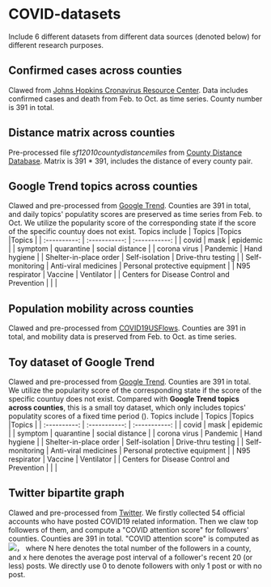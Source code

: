 # COVID-datasets

Include 6 different datasets from different data sources (denoted below) for different research purposes.

## Confirmed cases across counties
Clawed from [Johns Hopkins Cronavirus Resource Center](https://coronavirus.jhu.edu/map.html). Data includes confirmed cases and death from Feb. to Oct. as time series. County number is 391 in total.


## Distance matrix across counties
Pre-processed file *sf12010countydistancemiles* from [County Distance Database](https://www.nber.org/research/data/county-distance-database). Matrix is 391 * 391, includes the distance of every county pair.


## Google Trend topics across counties
Clawed and pre-processed from [Google Trend](https://trends.google.com/trends/?geo=US). Counties are 391 in total, and daily topics' populatity scores are preserved as time series from Feb. to Oct. We utilize the popularity score of the corresponding state if the score of the specific countuy does not exist. Topics include 
| Topics     |Topics      |Topics      |
| :----------: | :-----------:  | :-----------: |
| covid     | mask    | epidemic   |
| symptom   | quarantine    | social distance    |
| corona virus    | Pandemic  | Hand hygiene  |
| Shelter-in-place order | Self-isolation  | Drive-thru testing  |
| Self-monitoring  | Anti-viral medicines   | Personal protective equipment  |
| N95 respirator | Vaccine  | Ventilator  |
| Centers for Disease Control and Prevention  |  |  |


## Population mobility across counties
Clawed and pre-processed from [COVID19USFlows](https://github.com/GeoDS/COVID19USFlows). Counties are 391 in total, and mobility data is preserved from Feb. to Oct.  as time series.

## Toy dataset of Google Trend
Clawed and pre-processed from [Google Trend](https://trends.google.com/trends/?geo=US). Counties are 391 in total. We utilize the popularity score of the corresponding state if the score of the specific countuy does not exist. Compared with **Google Trend topics across counties**, this is a small toy dataset, which only includes topics' populatity scores of a fixed time period (). Topics include 
| Topics     |Topics      |Topics      |
| :----------: | :-----------:  | :-----------: |
| covid     | mask    | epidemic   |
| symptom   | quarantine    | social distance    |
| corona virus    | Pandemic  | Hand hygiene  |
| Shelter-in-place order | Self-isolation  | Drive-thru testing  |
| Self-monitoring  | Anti-viral medicines   | Personal protective equipment  |
| N95 respirator | Vaccine  | Ventilator  |
| Centers for Disease Control and Prevention  |  |  |


## Twitter bipartite graph
Clawed and pre-processed from [Twitter](https://twitter.com). We firstly collected 54 official accounts who have posted COVID19 related information. Then we claw top followers of them, and compute a "COVID attention score" for followers' counties. Counties are 391 in total. "COVID attention score" is computed as 
<img src="http://chart.googleapis.com/chart?cht=tx&chl= $f(\mathcal{X}) = \sum_{i=1}^{N} e^{-x}$" style="border:none;">， where N here denotes the total number of the followers in a county, and x here denotes the average post interval of a follower's recent 20 (or less) posts. We directly use 0 to denote followers with only 1 post or with no post.










